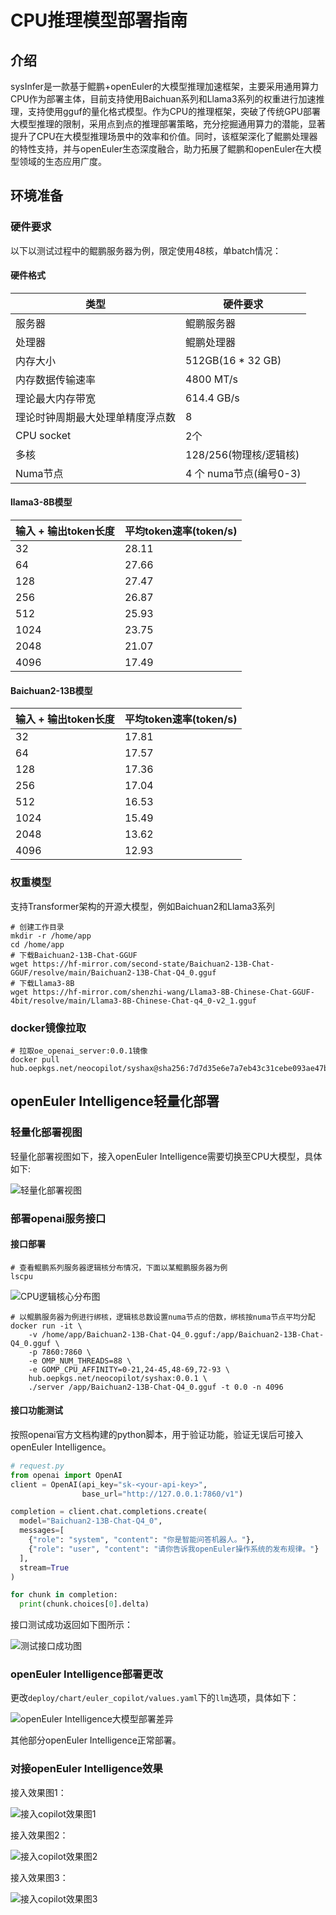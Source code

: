 # CPU推理模型部署指南

## 介绍

sysInfer是一款基于鲲鹏+openEuler的大模型推理加速框架，主要采用通用算力CPU作为部署主体，目前支持使用Baichuan系列和Llama3系列的权重进行加速推理，支持使用gguf的量化格式模型。作为CPU的推理框架，突破了传统GPU部署大模型推理的限制，采用点到点的推理部署策略，充分挖掘通用算力的潜能，显著提升了CPU在大模型推理场景中的效率和价值。同时，该框架深化了鲲鹏处理器的特性支持，并与openEuler生态深度融合，助力拓展了鲲鹏和openEuler在大模型领域的生态应用广度。

## 环境准备

### 硬件要求
以下以测试过程中的鲲鹏服务器为例，限定使用48核，单batch情况：

#### 硬件格式

| 类型           |     硬件要求                  |
|----------------| -----------------------------|
| 服务器         |    鲲鹏服务器                        |
| 处理器           | 鲲鹏处理器   |
| 内存大小         | 512GB(16 * 32 GB)                 |
| 内存数据传输速率        | 4800 MT/s               |
| 理论最大内存带宽        | 614.4 GB/s               |
| 理论时钟周期最大处理单精度浮点数        | 8               |
| CPU socket        | 2个               |
| 多核        | 128/256(物理核/逻辑核)               |
| Numa节点        | 4 个 numa节点(编号0-3)               |

#### llama3-8B模型

| 输入 + 输出token长度           |     平均token速率(token/s)                  |
|----------------| -----------------------------|
| 32         |    28.11                        |
| 64         |    27.66                        |
| 128         |    27.47                        |
| 256         |    26.87                        |
| 512         |    25.93                        |
| 1024         |    23.75                        |
| 2048         |    21.07                        |
| 4096         |    17.49                        |

#### Baichuan2-13B模型

| 输入 + 输出token长度           |     平均token速率(token/s)                  |
|----------------| -----------------------------|
| 32         |    17.81                        |
| 64         |    17.57                        |
| 128         |    17.36                        |
| 256         |    17.04                        |
| 512         |    16.53                        |
| 1024         |    15.49                        |
| 2048         |    13.62                        |
| 4096         |    12.93                        |

### 权重模型

支持Transformer架构的开源大模型，例如Baichuan2和Llama3系列

```shell
# 创建工作目录
mkdir -r /home/app
cd /home/app
# 下载Baichuan2-13B-Chat-GGUF
wget https://hf-mirror.com/second-state/Baichuan2-13B-Chat-GGUF/resolve/main/Baichuan2-13B-Chat-Q4_0.gguf
# 下载Llama3-8B
wget https://hf-mirror.com/shenzhi-wang/Llama3-8B-Chinese-Chat-GGUF-4bit/resolve/main/Llama3-8B-Chinese-Chat-q4_0-v2_1.gguf
```

### docker镜像拉取

```shell
# 拉取oe_openai_server:0.0.1镜像
docker pull hub.oepkgs.net/neocopilot/syshax@sha256:7d7d35e6e7a7eb43c31cebe093ae47b4f8fdcad67d36722b6e5a88522158f318
```

## openEuler Intelligence轻量化部署

### 轻量化部署视图

轻量化部署视图如下，接入openEuler Intelligence需要切换至CPU大模型，具体如下:

![轻量化部署视图](./pictures/CPU推理部署/轻量化部署视图.png)

### 部署openai服务接口

#### 接口部署

```shell
# 查看鲲鹏系列服务器逻辑核分布情况，下面以某鲲鹏服务器为例
lscpu
```
![CPU逻辑核心分布图](./pictures/CPU推理部署/CPU逻辑核心.png)

```shell
# 以鲲鹏服务器为例进行绑核，逻辑核总数设置numa节点的倍数，绑核按numa节点平均分配
docker run -it \
    -v /home/app/Baichuan2-13B-Chat-Q4_0.gguf:/app/Baichuan2-13B-Chat-Q4_0.gguf \
    -p 7860:7860 \
    -e OMP_NUM_THREADS=88 \
    -e GOMP_CPU_AFFINITY=0-21,24-45,48-69,72-93 \
    hub.oepkgs.net/neocopilot/syshax:0.0.1 \
    ./server /app/Baichuan2-13B-Chat-Q4_0.gguf -t 0.0 -n 4096
```

#### 接口功能测试

按照openai官方文档构建的python脚本，用于验证功能，验证无误后可接入openEuler Intelligence。

```python
# request.py
from openai import OpenAI
client = OpenAI(api_key="sk-<your-api-key>",
                base_url="http://127.0.0.1:7860/v1")

completion = client.chat.completions.create(
  model="Baichuan2-13B-Chat-Q4_0",
  messages=[
    {"role": "system", "content": "你是智能问答机器人。"},
    {"role": "user", "content": "请你告诉我openEuler操作系统的发布规律。"}
  ],
  stream=True
)

for chunk in completion:
  print(chunk.choices[0].delta)

```



接口测试成功返回如下图所示：

![测试接口成功图](./pictures/CPU推理部署/测试接口成功.png)

### openEuler Intelligence部署更改

更改`deploy/chart/euler_copilot/values.yaml`下的`llm`选项，具体如下：

![openEuler Intelligence大模型部署差异](./pictures/CPU推理部署/Copilot大模型部署差异.png)

其他部分openEuler Intelligence正常部署。



### 对接openEuler Intelligence效果

接入效果图1：

![接入copilot效果图1](./pictures/CPU推理部署/接入copilot效果图1.png)

接入效果图2：

![接入copilot效果图2](./pictures/CPU推理部署/接入copilot效果图2.png)

接入效果图3：

![接入copilot效果图3](./pictures/CPU推理部署/接入copilot效果图3.png)

